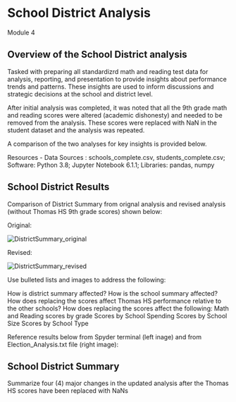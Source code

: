 # School District Analysis
Module 4

## Overview of the School District analysis

Tasked with preparing all standardizrd math and reading test data for analysis, reporting, and presentation to provide insights about performance trends and patterns.  These insights are used to inform discussions and strategic decisions at the school and district level.

After initial analysis was completed, it was noted that all the 9th grade math and reading scores were altered (academic dishonesty) and needed to be removed from the analysis.  These scores were replaced with NaN in the student dataset and the analysis was repeated.

A comparison of the two analyses for key insights is provided below.

Resources - Data Sources : schools_complete.csv, students_complete.csv; Software: Python 3.8; Jupyter Notebook 6.1.1; Libraries: pandas, numpy

## School District Results

Comparison of District Summary from orignal analysis and revised analysis (without Thomas HS 9th grade scores) shown below:

Original:

![DistrictSummary_original](https://user-images.githubusercontent.com/71353552/96369795-150d9b80-1119-11eb-8362-e09c6c529ced.PNG)

Revised:

![DistrictSummary_revised](https://user-images.githubusercontent.com/71353552/96369796-16d75f00-1119-11eb-8652-a06240507b87.PNG)







Use bulleted lists and images to address the following:

How is district summary affected?
How is the school summary affected?
How does replacing the scores affect Thomas HS performance relative to the other schools?
How does replacing the scores affect the following:
  Math and Reading scores by grade
  Scores by School Spending
  Scores by School Size
  Scores by School Type
  


Reference results below from Spyder terminal (left inage) and from Election_Analysis.txt file (right image):


## School District Summary

Summarize four (4) major changes in the updated analysis after the Thomas HS scores have been replaced with NaNs

  

